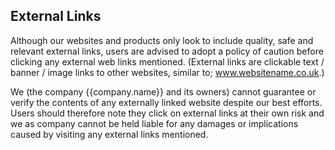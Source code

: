 ## External Links

Although our websites and products only look to include quality, safe and relevant external links, users are advised to adopt a policy of caution before clicking any external web links mentioned. (External links are clickable text / banner / image links to other websites, similar to; www.websitename.co.uk.)

We (the company {{company.name}} and its owners) cannot guarantee or verify the contents of any externally linked website despite our best efforts. Users should therefore note they click on external links at their own risk and we as company cannot be held liable for any damages or implications caused by visiting any external links mentioned.
